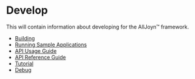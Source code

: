 # Develop

This will contain information about developing for the AllJoyn&trade; framework.

* [Building][build]
* [Running Sample Applications][sample-apps]
* [API Usage Guide][user-guide]
* [API Reference Guide][ref-guide]
* [Tutorial][tutorial]
* [Debug][debug]

[build]: /develop/building
[sample-apps]: /develop/run-sample-apps
[user-guide]: /develop/api-guides
[ref-guide]: /develop/api-reference
[tutorial]: /develop/tutorial
[debug]: /develop/debug
